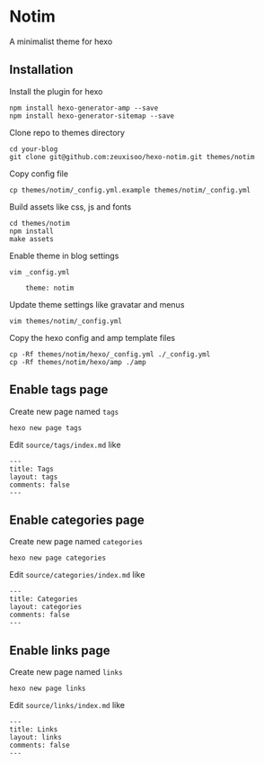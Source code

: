 # Notim

A minimalist theme for hexo

## Installation

Install the plugin for hexo

    npm install hexo-generator-amp --save
    npm install hexo-generator-sitemap --save

Clone repo to themes directory

    cd your-blog
    git clone git@github.com:zeuxisoo/hexo-notim.git themes/notim

Copy config file

    cp themes/notim/_config.yml.example themes/notim/_config.yml

Build assets like css, js and fonts

    cd themes/notim
    npm install
    make assets

Enable theme in blog settings

    vim _config.yml

        theme: notim

Update theme settings like gravatar and menus

    vim themes/notim/_config.yml

Copy the hexo config and amp template files

    cp -Rf themes/notim/hexo/_config.yml ./_config.yml
    cp -Rf themes/notim/hexo/amp ./amp

## Enable tags page

Create new page named `tags`

    hexo new page tags

Edit `source/tags/index.md` like

    ---
    title: Tags
    layout: tags
    comments: false
    ---

## Enable categories page

Create new page named `categories`

    hexo new page categories

Edit `source/categories/index.md` like

    ---
    title: Categories
    layout: categories
    comments: false
    ---

## Enable links page

Create new page named `links`

    hexo new page links

Edit `source/links/index.md` like

    ---
    title: Links
    layout: links
    comments: false
    ---
